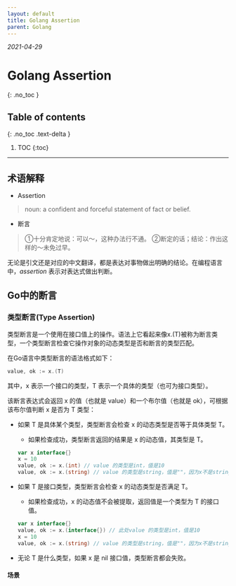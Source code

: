 ```yaml
---
layout: default
title: Golang Assertion
parent: Golang
---
```


*2021-04-29*
# Golang Assertion
{: .no_toc }

## Table of contents
{: .no_toc .text-delta }

1. TOC
{:toc}

---

## 术语解释

- Assertion
 > noun: a confident and forceful statement of fact or belief.

- 断言
 > ①十分肯定地说：可以～，这种办法行不通。 ②断定的话；结论：作出这样的～未免过早。

无论是引文还是对应的中文翻译，都是表达对事物做出明确的结论。在编程语言中，_assertion_ 表示对表达式做出判断。

## Go中的断言

### 类型断言(Type Assertion)
类型断言是一个使用在接口值上的操作。语法上它看起来像x.(T)被称为断言类型，一个类型断言检查它操作对象的动态类型是否和断言的类型匹配。

在Go语言中类型断言的语法格式如下：
```go
value, ok := x.(T)
```
其中，x 表示一个接口的类型，T 表示一个具体的类型（也可为接口类型）。

该断言表达式会返回 x 的值（也就是 value）和一个布尔值（也就是 ok），可根据该布尔值判断 x 是否为 T 类型：
- 如果 T 是具体某个类型，类型断言会检查 x 的动态类型是否等于具体类型 T。
    + 如果检查成功，类型断言返回的结果是 x 的动态值，其类型是 T。
    ```go
    var x interface{}
    x = 10
    value, ok := x.(int) // value 的类型是int，值是10
    value, ok := x.(string) // value 的类型是string，值是""，因为x不是string，所以断言失败。    
    ```
- 如果 T 是接口类型，类型断言会检查 x 的动态类型是否满足 T。
    + 如果检查成功，x 的动态值不会被提取，返回值是一个类型为 T 的接口值。
    ```go
    var x interface{}
    value, ok := x.(interface{}) // 此处value 的类型是int，值是10
    x = 10
    value, ok := x.(string) // value 的类型是string，值是""，因为x不是string，所以断言失败。    
    ```

- 无论 T 是什么类型，如果 x 是 nil 接口值，类型断言都会失败。


#### 场景
